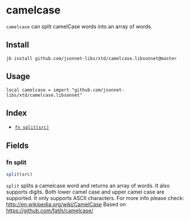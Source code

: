 # camelcase

`camelcase` can split camelCase words into an array of words.

## Install

```
jb install github.com/jsonnet-libs/xtd/camelcase.libsonnet@master
```

## Usage

```jsonnet
local camelcase = import "github.com/jsonnet-libs/xtd/camelcase.libsonnet"
```

## Index

* [`fn split(src)`](#fn-split)

## Fields

### fn split

```ts
split(src)
```

`split` splits a camelcase word and returns an array  of words. It also supports
digits. Both lower camel case and upper camel case are supported. It only supports
ASCII characters.
For more info please check: http://en.wikipedia.org/wiki/CamelCase
Based on https://github.com/fatih/camelcase/

